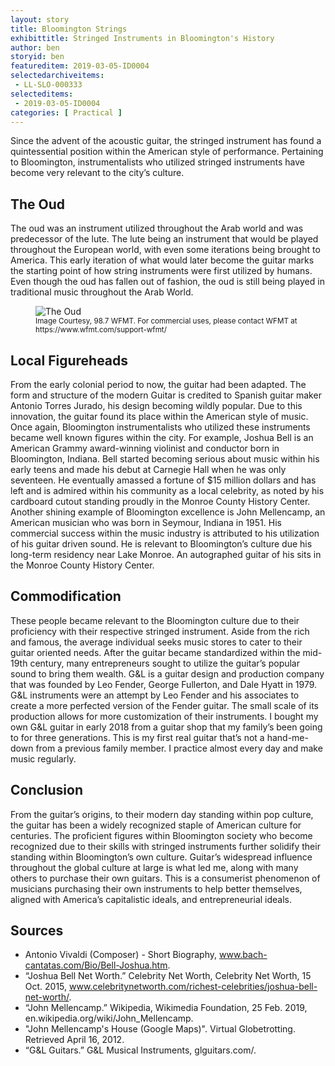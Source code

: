 ```yaml
---
layout: story
title: Bloomington Strings
exhibittitle: Stringed Instruments in Bloomington's History
author: ben
storyid: ben
featureditem: 2019-03-05-ID0004
selectedarchiveitems:
 - LL-SLO-000333
selecteditems:
 - 2019-03-05-ID0004
categories: [ Practical ]
---
```


Since the advent of the acoustic guitar, the stringed instrument has found a quintessential position within the American style of performance. Pertaining to Bloomington, instrumentalists who utilized stringed instruments have become very relevant to the city’s culture.

## The Oud

The oud was an instrument utilized throughout the Arab world and was predecessor of the lute. The lute being an instrument that would be played throughout the European world, with even some iterations being brought to America. This early iteration of what would later become the guitar marks the starting point of how string instruments were first utilized by humans. Even though the oud has fallen out of fashion, the oud is still being played in traditional music throughout the Arab World. 

<figure>
  <img src="http://blogs.wfmt.com/offmic/files/2016/01/oud-001.jpg" alt="The Oud"/>
  <figcaption><small>Image Courtesy, 98.7 WFMT. For commercial uses, please contact WFMT at https://www.wfmt.com/support-wfmt/</small></figcaption>
</figure>

## Local Figureheads

From the early colonial period to now, the guitar had been adapted. The form and structure of the modern Guitar is credited to Spanish guitar maker Antonio Torres Jurado, his design becoming wildly popular. Due to this innovation, the guitar found its place within the American style of music. Once again, Bloomington instrumentalists who utilized these instruments became well known figures within the city.
For example, Joshua Bell is an American Grammy award-winning violinist and conductor born in Bloomington, Indiana. Bell started becoming serious about music within his early teens and made his debut at Carnegie Hall when he was only seventeen. He eventually amassed a fortune of $15 million dollars and has left and is admired within his community as a local celebrity, as noted by his cardboard cutout standing proudly in the Monroe County History Center. 
Another shining example of Bloomington excellence is John Mellencamp, an American musician who was born in Seymour, Indiana in 1951. His commercial success within the music industry is attributed to his utilization of his guitar driven sound. He is relevant to Bloomington’s culture due his long-term residency near Lake Monroe. An autographed guitar of his sits in the Monroe County History Center.

## Commodification 

These people became relevant to the Bloomington culture due to their proficiency with their respective stringed instrument. Aside from the rich and famous, the average individual seeks music stores to cater to their guitar oriented needs. After the guitar became standardized within the mid-19th century, many entrepreneurs sought to utilize the guitar’s popular sound to bring them wealth.
G&L is a guitar design and production company that was founded by Leo Fender, George Fullerton, and Dale Hyatt in 1979. G&L instruments were an attempt by Leo Fender and his associates to create a more perfected version of the Fender guitar. The small scale of its production allows for more customization of their instruments.
I bought my own G&L guitar in early 2018 from a guitar shop that my family’s been going to for three generations. This is my first real guitar that’s not a hand-me-down from a previous family member. I practice almost every day and make music regularly. 

## Conclusion

From the guitar’s origins, to their modern day standing within pop culture, the guitar has been a widely recognized staple of American culture for centuries. The proficient figures within Bloomington society who become recognized due to their skills with stringed instruments further solidify their standing within Bloomington’s own culture. Guitar’s widespread influence throughout the global culture at large is what led me, along with many others to purchase their own guitars. This is a consumerist phenomenon of musicians purchasing their own instruments to help better themselves, aligned with America’s capitalistic ideals, and entrepreneurial ideals.



## Sources

- Antonio Vivaldi (Composer) - Short Biography, www.bach-cantatas.com/Bio/Bell-Joshua.htm.
- “Joshua Bell Net Worth.” Celebrity Net Worth, Celebrity Net Worth, 15 Oct. 2015, www.celebritynetworth.com/richest-celebrities/joshua-bell-net-worth/.
- “John Mellencamp.” Wikipedia, Wikimedia Foundation, 25 Feb. 2019, en.wikipedia.org/wiki/John_Mellencamp.
- "John Mellencamp's House (Google Maps)". Virtual Globetrotting. Retrieved April 16, 2012.
- “G&L Guitars.” G&L Musical Instruments, glguitars.com/.

##
